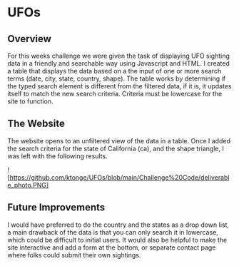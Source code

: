 # UFOs
## Overview 
For this weeks challenge we were given the task of displaying UFO sighting data in a friendly and searchable way using Javascript and HTML. I created a table that displays the data based on a the input of one or more search terms (date, city, state, country, shape).  The table works by determining if the typed search element is different from the filtered data, if it is, it updates itself to match the new search criteria.  Criteria must be lowercase for the site to function.  

## The Website
The website opens to an unfiltered view of the data in a table.  Once I added the search criteria for the state of California (ca), and the shape triangle, I was left with the following results.

![https://github.com/ktonge/UFOs/blob/main/Challenge%20Code/deliverable_photo.PNG]

## Future Improvements

I would have preferred to do the country and the states as a drop down list, a main drawback of the data is that you can only search it in lowercase, which could be difficult to initial users.  It would also be helpful to make the site interactive and add a form at the bottom, or separate contact page where folks could submit their own sightings.  

